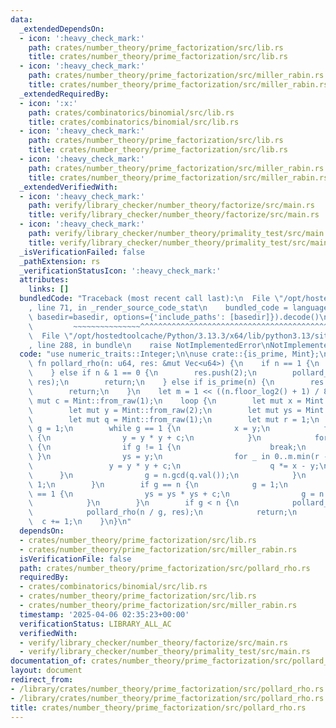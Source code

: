 ```yaml
---
data:
  _extendedDependsOn:
  - icon: ':heavy_check_mark:'
    path: crates/number_theory/prime_factorization/src/lib.rs
    title: crates/number_theory/prime_factorization/src/lib.rs
  - icon: ':heavy_check_mark:'
    path: crates/number_theory/prime_factorization/src/miller_rabin.rs
    title: crates/number_theory/prime_factorization/src/miller_rabin.rs
  _extendedRequiredBy:
  - icon: ':x:'
    path: crates/combinatorics/binomial/src/lib.rs
    title: crates/combinatorics/binomial/src/lib.rs
  - icon: ':heavy_check_mark:'
    path: crates/number_theory/prime_factorization/src/lib.rs
    title: crates/number_theory/prime_factorization/src/lib.rs
  - icon: ':heavy_check_mark:'
    path: crates/number_theory/prime_factorization/src/miller_rabin.rs
    title: crates/number_theory/prime_factorization/src/miller_rabin.rs
  _extendedVerifiedWith:
  - icon: ':heavy_check_mark:'
    path: verify/library_checker/number_theory/factorize/src/main.rs
    title: verify/library_checker/number_theory/factorize/src/main.rs
  - icon: ':heavy_check_mark:'
    path: verify/library_checker/number_theory/primality_test/src/main.rs
    title: verify/library_checker/number_theory/primality_test/src/main.rs
  _isVerificationFailed: false
  _pathExtension: rs
  _verificationStatusIcon: ':heavy_check_mark:'
  attributes:
    links: []
  bundledCode: "Traceback (most recent call last):\n  File \"/opt/hostedtoolcache/Python/3.13.3/x64/lib/python3.13/site-packages/onlinejudge_verify/documentation/build.py\"\
    , line 71, in _render_source_code_stat\n    bundled_code = language.bundle(stat.path,\
    \ basedir=basedir, options={'include_paths': [basedir]}).decode()\n          \
    \         ~~~~~~~~~~~~~~~^^^^^^^^^^^^^^^^^^^^^^^^^^^^^^^^^^^^^^^^^^^^^^^^^^^^^^^^^^^^^^^^^^\n\
    \  File \"/opt/hostedtoolcache/Python/3.13.3/x64/lib/python3.13/site-packages/onlinejudge_verify/languages/rust.py\"\
    , line 288, in bundle\n    raise NotImplementedError\nNotImplementedError\n"
  code: "use numeric_traits::Integer;\n\nuse crate::{is_prime, Mint};\n\npub(crate)\
    \ fn pollard_rho(n: u64, res: &mut Vec<u64>) {\n    if n == 1 {\n        return;\n\
    \    } else if n & 1 == 0 {\n        res.push(2);\n        pollard_rho(n >> 1,\
    \ res);\n        return;\n    } else if is_prime(n) {\n        res.push(n);\n\
    \        return;\n    }\n    let m = 1 << ((n.floor_log2() + 1) / 8);\n    let\
    \ mut c = Mint::from_raw(1);\n    loop {\n        let mut x = Mint::from_raw(1);\n\
    \        let mut y = Mint::from_raw(2);\n        let mut ys = Mint::from_raw(1);\n\
    \        let mut q = Mint::from_raw(1);\n        let mut r = 1;\n        let mut\
    \ g = 1;\n        while g == 1 {\n            x = y;\n            for _ in 0..r\
    \ {\n                y = y * y + c;\n            }\n            for k in (0..r).step_by(m)\
    \ {\n                if g != 1 {\n                    break;\n               \
    \ }\n                ys = y;\n                for _ in 0..m.min(r - k) {\n   \
    \                 y = y * y + c;\n                    q *= x - y;\n          \
    \      }\n                g = n.gcd(q.val());\n            }\n            r <<=\
    \ 1;\n        }\n        if g == n {\n            g = 1;\n            while g\
    \ == 1 {\n                ys = ys * ys + c;\n                g = n.gcd((x - ys).val());\n\
    \            }\n        }\n        if g < n {\n            pollard_rho(g, res);\n\
    \            pollard_rho(n / g, res);\n            return;\n        }\n      \
    \  c += 1;\n    }\n}\n"
  dependsOn:
  - crates/number_theory/prime_factorization/src/lib.rs
  - crates/number_theory/prime_factorization/src/miller_rabin.rs
  isVerificationFile: false
  path: crates/number_theory/prime_factorization/src/pollard_rho.rs
  requiredBy:
  - crates/combinatorics/binomial/src/lib.rs
  - crates/number_theory/prime_factorization/src/lib.rs
  - crates/number_theory/prime_factorization/src/miller_rabin.rs
  timestamp: '2025-04-06 02:35:23+00:00'
  verificationStatus: LIBRARY_ALL_AC
  verifiedWith:
  - verify/library_checker/number_theory/factorize/src/main.rs
  - verify/library_checker/number_theory/primality_test/src/main.rs
documentation_of: crates/number_theory/prime_factorization/src/pollard_rho.rs
layout: document
redirect_from:
- /library/crates/number_theory/prime_factorization/src/pollard_rho.rs
- /library/crates/number_theory/prime_factorization/src/pollard_rho.rs.html
title: crates/number_theory/prime_factorization/src/pollard_rho.rs
---
```

